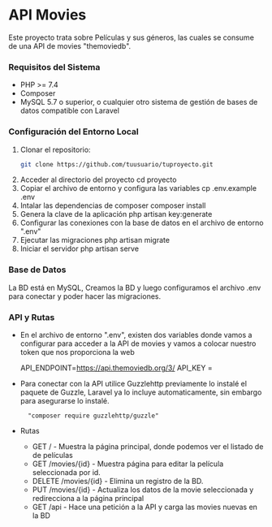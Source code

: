 # API Movies

Este proyecto trata sobre Películas y sus géneros, las cuales se consume de una API de movies "themoviedb".


### Requisitos del Sistema
- PHP >= 7.4
- Composer
- MySQL 5.7 o superior, o cualquier otro sistema de gestión de bases de datos compatible con Laravel

### Configuración del Entorno Local

1. Clonar el repositorio:
   ```bash
   git clone https://github.com/tuusuario/tuproyecto.git
2.  Acceder al directorio del proyecto 
    cd proyecto
3. Copiar el archivo de entorno y configura las variables
    cp .env.example .env
4. Intalar las dependencias de composer
    composer install
5. Genera la clave de la aplicación
    php artisan key:generate
6. Configurar las conexiones con la base de datos en el archivo de entorno ".env"
7. Ejecutar las migraciones
    php artisan migrate
8. Iniciar el servidor
    php artisan serve

### Base de Datos
La BD está en MySQL, Creamos la BD y luego configuramos el archivo .env para conectar y poder hacer las migraciones. 
 
### API y Rutas
- En el archivo de entorno ".env", existen dos variables donde vamos a configurar para acceder a la API de movies y vamos a colocar nuestro token que nos proporciona la web

    API_ENDPOINT=https://api.themoviedb.org/3/
    API_KEY = 

- Para conectar con la API utilice Guzzlehttp
    previamente lo instalé el paquete de Guzzle, Laravel ya lo incluye automaticamente, sin embargo para asegurarse lo instalé.

        "composer require guzzlehttp/guzzle"

- Rutas
    *   GET / - Muestra la página principal, donde podemos ver el listado de de películas
    *   GET /movies/{id} - Muestra página para editar la película seleccionada por id.
    *   DELETE /movies/{id} - Elimina un registro de la BD. 
    *   PUT /movies/{id} - Actualiza los datos de la movie seleccionada y redirecciona a la página principal
    *   GET /api - Hace una petición a la API y carga las movies nuevas en la BD